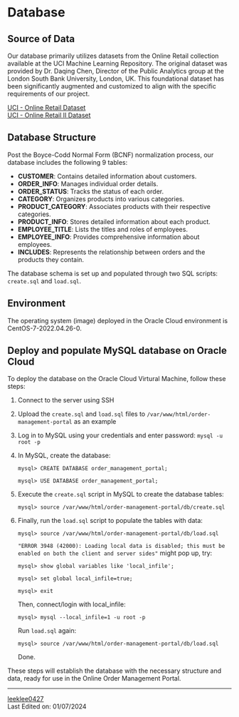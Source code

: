 ﻿# Database

## Source of Data
Our database primarily utilizes datasets from the Online Retail collection available at the UCI Machine Learning Repository. The original dataset was provided by Dr. Daqing Chen, Director of the Public Analytics group at the London South Bank University, London, UK. This foundational dataset has been significantly augmented and customized to align with the specific requirements of our project.

[UCI - Online Retail Dataset](https://archive.ics.uci.edu/dataset/352/online+retail)  
[UCI - Online Retail II Dataset](https://archive.ics.uci.edu/dataset/502/online+retail+ii)


## Database Structure
Post the Boyce-Codd Normal Form (BCNF) normalization process, our database includes the following 9 tables:

- **CUSTOMER**: Contains detailed information about customers.
- **ORDER_INFO**: Manages individual order details.
- **ORDER_STATUS**: Tracks the status of each order.
- **CATEGORY**: Organizes products into various categories.
- **PRODUCT_CATEGORY**: Associates products with their respective categories.
- **PRODUCT_INFO**: Stores detailed information about each product.
- **EMPLOYEE_TITLE**: Lists the titles and roles of employees.
- **EMPLOYEE_INFO**: Provides comprehensive information about employees.
- **INCLUDES**: Represents the relationship between orders and the products they contain.

The database schema is set up and populated through two SQL scripts: ```create.sql``` and ```load.sql```.  

## Environment
The operating system (image) deployed in the Oracle Cloud environment is CentOS-7-2022.04.26-0.

## Deploy and populate MySQL database on Oracle Cloud
To deploy the database on the Oracle Cloud Virtural Machine, follow these steps:

1. Connect to the server using SSH

2. Upload the ```create.sql``` and ```load.sql``` files to ```/var/www/html/order-management-portal``` as an example

3. Log in to MySQL using your credentials and enter password:
   ```mysql -u root -p```

4. In MySQL, create the database:
   ```
   mysql> CREATE DATABASE order_management_portal;
   ```
   ```
   mysql> USE DATABASE order_management_portal;
   ```

5. Execute the ```create.sql``` script in MySQL to create the database tables:
   ```
   mysql> source /var/www/html/order-management-portal/db/create.sql
   ```
6. Finally, run the ```load.sql``` script to populate the tables with data:
   ```
   mysql> source /var/www/html/order-management-portal/db/load.sql
   ```
   ```"ERROR 3948 (42000): Loading local data is disabled; this must be enabled on both the client and server sides"``` might pop up, try:
   ```
   mysql> show global variables like 'local_infile';
   ```
   ```
   mysql> set global local_infile=true;
   ```
   ```
   mysql> exit
   ```
   Then, connect/login with local_infile:
   ```
   mysql> mysql --local_infile=1 -u root -p
   ```
   Run ```load.sql``` again:
   ```
   mysql> source /var/www/html/order-management-portal/db/load.sql
   ```

   Done.

These steps will establish the database with the necessary structure and data, ready for use in the Online Order Management Portal.


---

[leeklee0427](https://github.com/leeklee0427)  
Last Edited on: 01/07/2024